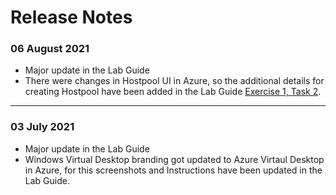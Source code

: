 # Release Notes

### 06 August 2021
  - Major update in the Lab Guide
  - There were changes in Hostpool UI in Azure, so the additional details for creating Hostpool have been added in the Lab Guide [Exercise 1, Task 2](https://github.com/CloudLabsAI-Azure/AIW-Azure-Virtual-Desktop/blob/main/02-Create-Hostpool-Event.md). 
-----------

### 03 July 2021
  - Major update in the Lab Guide
  - Windows Virtual Desktop branding got updated to Azure Virtaul Desktop in Azure, for this screenshots and Instructions have been updated in the Lab Guide.

